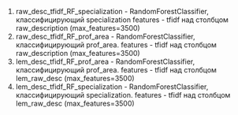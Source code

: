 1. raw_desc_tfidf_RF_specialization - RandomForestClassifier, классифицирующий specialization features - tfidf над столбцом raw_description (max_features=3500)
2. raw_desc_tfidf_RF_prof_area - RandomForestClassifier, классифицирующий prof_area. features - tfidf над столбцом raw_description (max_features=3500)
3. lem_desc_tfidf_RF_prof_area - RandomForestClassifier, классифицирующий prof_area. features - tfidf над столбцом lem_raw_desc (max_features=3500)
4. lem_desc_tfidf_RF_specialization - RandomForestClassifier, классифицирующий specialization. features - tfidf над столбцом lem_raw_desc (max_features=3500)